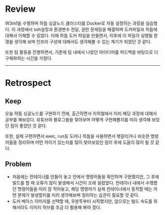 # Review

W3m1을 수행하며 하둡 싱글노드 클러스터를 Docker로 자동 설정하는 과정을 실습했다. 이 과정에서 ssh설정과  환경변수 전달, 권한 문제등을 해결하며 도커파일과 하둡에 대해서 이해할 수 있었다. 이때 하둡 도커 파일을 만들면서, 이후에 이 파일이 실행될 환경을 생각해 보며 인프라 구성에 대해서도 생각해볼 수 있는 계기가 되었던 것 같다.

또한 팀 활동을 진행하면서, 기존에 팀 내에서 나왔던 아이디어를 피드백을 바탕으로 더 구체화하는 시간을 가졌다.

---
# Retrospect

## Keep

오늘 하둡 싱글노드를 구현하기 전에, 출근하면서 지하철에서 미리 해당 과정에 대해서 공부를 해보았다. 유튜브와 블로그들을 찾아보며 어떻게 구현해볼지를 미리 생각해 보았던 점이 좋았던 것 같다.

또한, 실제 구현하면서 exec, run등 도커나 하둡을 사용하면서 헷갈리거나 비슷한 명령어들을 정리하며 어떤 차이가 있는지를 많이 찾아보았던 점이 후에 도움이 많이 될 것 같다.

## Problem

- 처음에는 컨테이너를 만들어 놓고 안에서 명령어들을 확인하며 구현했지만, 그 후에 빌드를 할 때 오류가 많이 발생해서 시간이 오래 걸렸었다. 컨테이너 내에서 수행했던 명령어들을 미리 잘 적어놓고, 해당 명령어가 실제 컨테이너에서 동작할 때는 어떤 문제가 발생할지를 미리 생각해보며 정리하는 습관이 필요할 것 같다.
- 도커 베이스 이미지를 선택할 때, 우분투부터 시작했지만, 앞으로는 빌드 속도를 위해서라도 이미지 허브를 조금 더 활용해 봐야 겠다.